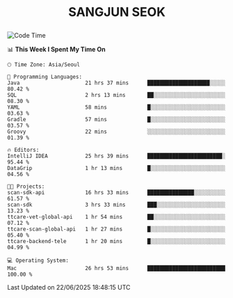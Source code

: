 <h1>
 <p align="center">
   SANGJUN SEOK
 </p>
</h1>

<!--START_SECTION:waka-->
![Code Time](http://img.shields.io/badge/Code%20Time-4%2C421%20hrs%2024%20mins-blue)

📊 **This Week I Spent My Time On** 

```text
🕑︎ Time Zone: Asia/Seoul

💬 Programming Languages: 
Java                     21 hrs 37 mins      ████████████████████░░░░░   80.42 % 
SQL                      2 hrs 13 mins       ██░░░░░░░░░░░░░░░░░░░░░░░   08.30 % 
YAML                     58 mins             █░░░░░░░░░░░░░░░░░░░░░░░░   03.63 % 
Gradle                   57 mins             █░░░░░░░░░░░░░░░░░░░░░░░░   03.57 % 
Groovy                   22 mins             ░░░░░░░░░░░░░░░░░░░░░░░░░   01.39 % 

🔥 Editors: 
IntelliJ IDEA            25 hrs 39 mins      ████████████████████████░   95.44 % 
DataGrip                 1 hr 13 mins        █░░░░░░░░░░░░░░░░░░░░░░░░   04.56 % 

🐱‍💻 Projects: 
scan-sdk-api             16 hrs 33 mins      ███████████████░░░░░░░░░░   61.57 % 
scan-sdk                 3 hrs 33 mins       ███░░░░░░░░░░░░░░░░░░░░░░   13.23 % 
ttcare-vet-global-api    1 hr 54 mins        ██░░░░░░░░░░░░░░░░░░░░░░░   07.12 % 
ttcare-scan-global-api   1 hr 27 mins        █░░░░░░░░░░░░░░░░░░░░░░░░   05.40 % 
ttcare-backend-tele      1 hr 20 mins        █░░░░░░░░░░░░░░░░░░░░░░░░   04.99 % 

💻 Operating System: 
Mac                      26 hrs 53 mins      █████████████████████████   100.00 % 
```


 Last Updated on 22/06/2025 18:48:15 UTC
<!--END_SECTION:waka-->
